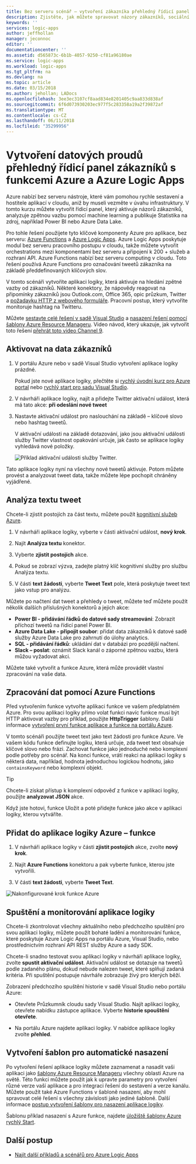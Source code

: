 ```yaml
---
title: Bez serveru scénář – vytvoření zákazníka přehledný řídicí panel s Azure | Microsoft Docs
description: Zjistěte, jak můžete spravovat názory zákazníků, sociální média dat a další podle budovy zákazníka řídicí panel s funkcemi Azure a Azure Logic Apps
keywords: ''
services: logic-apps
author: jeffhollan
manager: jeconnoc
editor: ''
documentationcenter: ''
ms.assetid: d565873c-6b1b-4057-9250-cf81a96180ae
ms.service: logic-apps
ms.workload: logic-apps
ms.tgt_pltfrm: na
ms.devlang: na
ms.topic: article
ms.date: 03/15/2018
ms.author: jehollan; LADocs
ms.openlocfilehash: 3ee3ec3107cf8aad834e8201405c9aa833d838af
ms.sourcegitcommit: 6f6d073930203ec977f5c283358a19a2f39872af
ms.translationtype: MT
ms.contentlocale: cs-CZ
ms.lasthandoff: 06/11/2018
ms.locfileid: "35299956"
---
```

# <a name="create-a-streaming-customer-insights-dashboard-with-azure-logic-apps-and-azure-functions"></a>Vytvoření datových proudů přehledný řídicí panel zákazníků s funkcemi Azure a Azure Logic Apps

Azure nabízí bez serveru nástroje, které vám pomohou rychle sestavení a hostitele aplikací v cloudu, aniž by museli vezměte v úvahu infrastruktury. V tomto kurzu můžete vytvořit řídicí panel, který aktivuje názorů zákazníků, analyzuje zpětnou vazbu pomocí machine learning a publikuje Statistika na zdroj, například Power BI nebo Azure Data Lake.

Pro tohle řešení použijete tyto klíčové komponenty Azure pro aplikace, bez serveru: [Azure Functions](https://azure.microsoft.com/services/functions/) a [Azure Logic Apps](https://azure.microsoft.com/services/logic-apps/).
Azure Logic Apps poskytuje modul bez serveru pracovního postupu v cloudu, takže můžete vytvořit orchestrations mezi komponentami bez serveru a připojení k 200 + služeb a rozhraní API. Azure Functions nabízí bez serveru computing v cloudu. Toto řešení používá Azure Functions pro označování tweetů zákazníka na základě předdefinovaných klíčových slov.

V tomto scénáři vytvoříte aplikaci logiky, která aktivuje na hledání zpětné vazby od zákazníků. Některé konektory, že nápovědy reagovat na připomínky zákazníků jsou Outlook.com, Office 365, opic průzkum, Twitter a [požadavku HTTP z webového formuláře](https://blogs.msdn.microsoft.com/logicapps/2017/01/30/calling-a-logic-app-from-an-html-form/). Pracovní postup, který vytvoříte monitoruje hashtag na Twitteru.

Můžete [sestavte celé řešení v sadě Visual Studio](../logic-apps/quickstart-create-logic-apps-with-visual-studio.md) a [nasazení řešení pomocí šablony Azure Resource Manageru](../logic-apps/logic-apps-create-deploy-template.md). Video návod, který ukazuje, jak vytvořit toto řešení [přehrát toto video Channel 9](http://aka.ms/logicappsdemo). 

## <a name="trigger-on-customer-data"></a>Aktivovat na data zákazníků

1. V portálu Azure nebo v sadě Visual Studio vytvoření aplikace logiky prázdné. 

   Pokud jste nové aplikace logiky, přečtěte si [rychlý úvodní kurz pro Azure portal](../logic-apps/quickstart-create-first-logic-app-workflow.md) nebo [rychlý start pro sadu Visual Studio](../logic-apps/quickstart-create-logic-apps-with-visual-studio.md).

2. V návrháři aplikace logiky, najít a přidejte Twitter aktivační událost, která má tato akce: **při odeslání nové tweet**

3. Nastavte aktivační událost pro naslouchání na základě – klíčové slovo nebo hashtag tweetů.

   V aktivační události na základě dotazování, jako jsou aktivační události služby Twitter vlastnost opakování určuje, jak často se aplikace logiky vyhledává nové položky.

   ![Příklad aktivační události služby Twitter.][1]

Tato aplikace logiky nyní na všechny nové tweetů aktivuje. Potom můžete provést a analyzovat tweet data, takže můžete lépe pochopit chráněny vyjádřené. 

## <a name="analyze-tweet-text"></a>Analýza textu tweet

Chcete-li zjistit postojích za část textu, můžete použít [kognitivní služeb Azure](https://azure.microsoft.com/services/cognitive-services/).

1. V návrháři aplikace logiky, vyberte v části aktivační událost, **nový krok**.

2. Najít **Analýza textu** konektor.

3. Vyberte **zjistit postojích** akce.

4. Pokud se zobrazí výzva, zadejte platný klíč kognitivní služby pro službu Analýza textu.

5. V části **text žádosti**, vyberte **Tweet Text** pole, která poskytuje tweet text jako vstup pro analýzu.

Můžete po načtení dat tweet a přehledy o tweet, můžete teď můžete použít několik dalších příslušných konektorů a jejich akce:

* **Power BI - přidávání řádků do datové sady streamování**: Zobrazit příchozí tweetů na řídicí panel Power BI.
* **Azure Data Lake - připojit soubor**: přidat data zákazníků k datové sadě služby Azure Data Lake pro zahrnutí do úlohy analytics.
* **SQL - přidávání řádků**: ukládání dat v databázi pro pozdější načtení.
* **Slack – poslat**: oznámit Slack kanál o záporné zpětnou vazbu, která můžou vyžadovat akci.

Můžete také vytvořit a funkce Azure, která může provádět vlastní zpracování na vaše data. 

## <a name="process-data-with-azure-functions"></a>Zpracování dat pomocí Azure Functions

Před vytvořením funkce vytvořte aplikaci funkce ve vašem předplatném Azure. Pro svou aplikaci logiky přímo volat funkci navíc funkce musí být HTTP aktivovat vazby pro příklad, použijte **HttpTrigger** šablony. Další informace [vytvoření první funkce aplikace a funkce na portálu Azure](../azure-functions/functions-create-first-azure-function-azure-portal.md).

V tomto scénáři použijte tweet text jako text žádosti pro funkce Azure. Ve vašem kódu funkce definujte logiku, která určuje, zda tweet text obsahuje klíčové slovo nebo frázi. Zachovat funkce jako jednoduché nebo komplexní podle potřeby pro scénář.
Na konci funkce, vrátí reakci na aplikaci logiky s některá data, například, hodnota jednoduchou logickou hodnotu, jako `containsKeyword` nebo komplexní objekt.

> [!TIP]
> Chcete-li získat přístup k komplexní odpověď z funkce v aplikaci logiky, použijte **analyzovat JSON** akce.

Když jste hotovi, funkce Uložit a poté přidejte funkce jako akce v aplikaci logiky, kterou vytváříte.

## <a name="add-azure-function-to-logic-app"></a>Přidat do aplikace logiky Azure – funkce

1. V návrháři aplikace logiky v části **zjistit postojích** akce, zvolte **nový krok**.

2. Najít **Azure Functions** konektoru a pak vyberte funkce, kterou jste vytvořili.

3. V části **text žádosti**, vyberte **Tweet Text**.

![Nakonfigurované krok funkce Azure][2]

## <a name="run-and-monitor-your-logic-app"></a>Spuštění a monitorování aplikace logiky

Chcete-li zkontrolovat všechny aktuálního nebo předchozího spuštění pro svou aplikaci logiky, můžete použít bohaté ladění a monitorování funkce, které poskytuje Azure Logic Apps na portálu Azure, Visual Studio, nebo prostřednictvím rozhraní API REST služby Azure a sady SDK.

Chcete-li snadno testovat svou aplikaci logiky v návrháři aplikace logiky, zvolte **spustit aktivační událost**. Aktivační událost se dotazuje na tweetů podle zadaného plánu, dokud nebude nalezen tweet, které splňují zadaná kritéria. Při spuštění postupuje návrháře zobrazuje živý pro kterých běží.

Zobrazení předchozího spuštění historie v sadě Visual Studio nebo portálu Azure: 

* Otevřete Průzkumník cloudu sady Visual Studio. Najít aplikaci logiky, otevřete nabídku zástupce aplikace. Vyberte **historie spouštění otevřete**.

* Na portálu Azure najdete aplikaci logiky. V nabídce aplikace logiky zvolte **přehled**. 

## <a name="create-automated-deployment-templates"></a>Vytvoření šablon pro automatické nasazení

Po vytvoření řešení aplikace logiky můžete zaznamenat a nasadit vaši aplikaci jako [šablony Azure Resource Manageru](../azure-resource-manager/resource-group-overview.md#template-deployment) všechny oblasti Azure na světě. Této funkci můžete použít jak k upravte parametry pro vytvoření různé verze vaší aplikace a pro integraci řešení do sestavení a verze kanálu. Můžete použít také Azure Functions v šabloně nasazení, aby mohl spravovat celé řešení s všechny závislosti jako jediné šabloně. Další informace [postup vytvoření šablony pro nasazení aplikace logiky](../logic-apps/logic-apps-create-deploy-template.md).

Šablonu příklad nasazení s Azure funkce, najdete [úložiště šablony Azure rychlý Start](https://github.com/Azure/azure-quickstart-templates/tree/master/101-function-app-create-dynamic).

## <a name="next-steps"></a>Další postup

* [Najít další příkladů a scénářů pro Azure Logic Apps](logic-apps-examples-and-scenarios.md)

<!-- Image References -->
[1]: ./media/logic-apps-scenario-social-serverless/twitter.png
[2]: ./media/logic-apps-scenario-social-serverless/function.png
